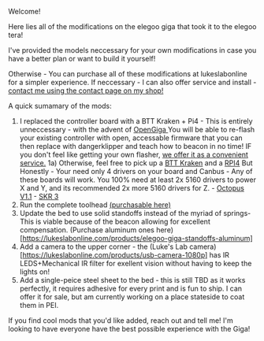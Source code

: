Welcome!

Here lies all of the modifications on the elegoo giga that took it to the elegoo tera!

I've provided the models neccessary for your own modifications in case you have a better plan or want to build it yourself!

Otherwise - You can purchase all of these modifications at lukeslabonline for a simpler experience.
If neccessary - I can also offer service and install - [contact me using the contact page on my shop!](https://lukeslabonline.com/policies/contact-information)

A quick sumamary of the mods:
1) I replaced the controller board with a BTT Kraken + Pi4 - This is entirely unneccessary - with the advent of [OpenGiga 
](https://github.com/OpenNeptune3D/OpenOrangeStorm) You will be able to re-flash your existing controller with open, accessable firmware that you can then replace with dangerklipper and teach how to beacon in no time!
IF you don't feel like getting your own flasher, [we offer it as a convenient service.](https://lukeslabonline.com/products/elegoo-giga-emmc-flashing-service)
  1a) Otherwise, feel free to pick up a [BTT Kraken](https://amzn.to/3AQFFIv) and a [RPI4](https://amzn.to/4eiF292)
       But Honestly - Your need only 4 drivers on your board and Canbus - Any of these boards will work. You 100% need at least 2x 5160 drivers to power X and Y, and its recommended 2x more 5160 drivers for Z.
       - [Octopus V1.1](https://amzn.to/3Xk2NXt)
       - [SKR 3](https://amzn.to/3AZJ1Ju)
2) Run the complete toolhead [(purchasable here)](https://lukeslabonline.com/products/elegoo-giga-toolhead-conversion)
3) Update the bed to use solid standoffs instead of the myriad of springs- This is viable because of the beacon allowing for excellent compensation. (Purchase aluminum ones here)[https://lukeslabonline.com/products/elegoo-giga-standoffs-aluminum]
4) Add a camera to the upper corner - the (Luke's Lab camera)[https://lukeslabonline.com/products/usb-camera-1080p] has IR LEDS+Mechanical IR filter for exellent vision without having to keep the lights on!
5) Add a single-peice steel sheet to the bed - this is still TBD as it works perfectly, it requires adhesive for every print and is fun to ship. I can offer it for sale, but am currently working on a place stateside to coat them in PEI.

If you find cool mods that you'd like added, reach out and tell me! I'm looking to have everyone have the best possible experience with the Giga!
